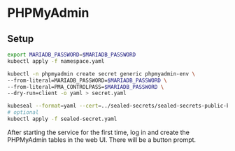 # PHPMyAdmin

## Setup

```bash
export MARIADB_PASSWORD=$MARIADB_PASSWORD
kubectl apply -f namespace.yaml

kubectl -n phpmyadmin create secret generic phpmyadmin-env \
--from-literal=MARIADB_PASSWORD=$MARIADB_PASSWORD \
--from-literal=PMA_CONTROLPASS=$MARIADB_PASSWORD \
--dry-run=client -o yaml > secret.yaml

kubeseal --format=yaml --cert=../sealed-secrets/sealed-secrets-public-key.pem < secret.yaml > sealed-secret.yaml
# optional
kubectl apply -f sealed-secret.yaml
```

After starting the service for the first time, log in and create the PHPMyAdmin
tables in the web UI. There will be a button prompt.
